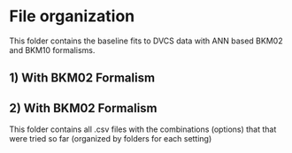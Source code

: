 # File organization

This folder contains the baseline fits to DVCS data with ANN based BKM02 and BKM10 formalisms.

## 1) With BKM02 Formalism

## 2) With BKM02 Formalism
This folder contains all .csv files with the combinations (options) that that were tried so far (organized by folders for each setting)


